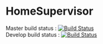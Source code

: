 # HomeSupervisor

Master build status : [![Build Status](https://travis-ci.org/Ometeo/Alfred.svg?branch=master)](https://travis-ci.org/Ometeo/Alfred)  
Develop build status : [![Build Status](https://travis-ci.org/Ometeo/Alfred.svg?branch=develop)](https://travis-ci.org/Ometeo/Alfred)

